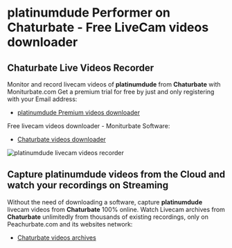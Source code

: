 # platinumdude Performer on Chaturbate - Free LiveCam videos downloader

## Chaturbate Live Videos Recorder

Monitor and record livecam videos of **platinumdude** from **Chaturbate** with Moniturbate.com
Get a premium trial for free by just and only registering with your Email address:
* [platinumdude Premium videos downloader](https://moniturbate.com/request-demo-licence-key.html)

Free livecam videos downloader - Moniturbate Software:
* [Chaturbate videos downloader](https://moniturbate.com/moniturbate-download-software.html)

![platinumdude livecam videos recorder](https://peachurnet.com/templates/moniturbate-software.png)


## Capture platinumdude videos from the Cloud and watch your recordings on Streaming

Without the need of downloading a software, capture **platinumdude** livecam videos from **Chaturbate** 100% online.
Watch Livecam archives from **Chaturbate** unlimitedly from thousands of existing recordings, only on Peachurbate.com and its websites network:
* [Chaturbate videos archives](https://peachurnet.com/)